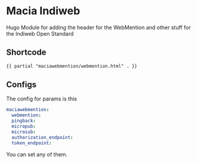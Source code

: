 # Macia Indiweb

Hugo Module for adding the header for the WebMention and other stuff for the Indiweb Open Standard

## Shortcode

~~~ html
{{ partial "maciawebmention/webmention.html" . }}
~~~

## Configs

The config for params is this

~~~ yaml
maciawebmention:
  webmention: 
  pingback: 
  micropub: 
  microsub: 
  authorization_endpoint: 
  token_endpoint: 
~~~

You can set any of them.
